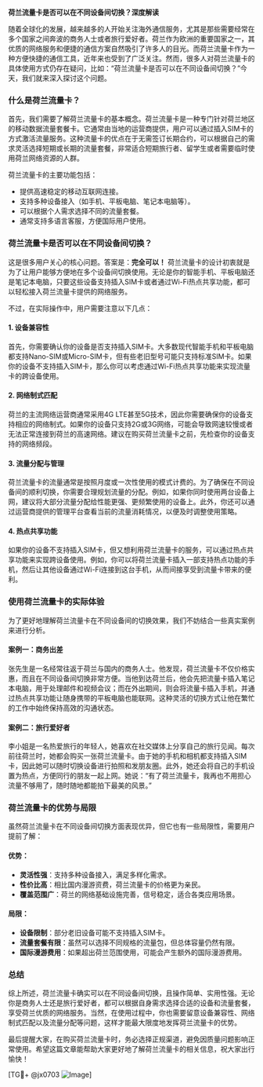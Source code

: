 **荷兰流量卡是否可以在不同设备间切换？深度解读**

随着全球化的发展，越来越多的人开始关注海外通信服务，尤其是那些需要经常在多个国家之间奔波的商务人士或者旅行爱好者。荷兰作为欧洲的重要国家之一，其优质的网络服务和便捷的通信方案自然吸引了许多人的目光。而荷兰流量卡作为一种方便快捷的通信工具，近年来也受到了广泛关注。然而，很多人对荷兰流量卡的具体使用方式仍存在疑问，比如：“荷兰流量卡是否可以在不同设备间切换？”今天，我们就来深入探讨这个问题。

### 什么是荷兰流量卡？

首先，我们需要了解荷兰流量卡的基本概念。荷兰流量卡是一种专门针对荷兰地区的移动数据流量套餐卡。它通常由当地的运营商提供，用户可以通过插入SIM卡的方式激活流量服务。这种流量卡的优点在于无需签订长期合约，可以根据自己的需求灵活选择短期或长期的流量套餐，非常适合短期旅行者、留学生或者需要临时使用荷兰网络资源的人群。

荷兰流量卡的主要功能包括：
- 提供高速稳定的移动互联网连接。
- 支持多种设备接入（如手机、平板电脑、笔记本电脑等）。
- 可以根据个人需求选择不同的流量套餐。
- 通常支持多语言客服，方便国际用户使用。

### 荷兰流量卡是否可以在不同设备间切换？

这是很多用户关心的核心问题。答案是：**完全可以！** 荷兰流量卡的设计初衷就是为了让用户能够方便地在多个设备间切换使用。无论是你的智能手机、平板电脑还是笔记本电脑，只要这些设备支持插入SIM卡或者通过Wi-Fi热点共享功能，都可以轻松接入荷兰流量卡提供的网络服务。

不过，在实际操作中，用户需要注意以下几点：

#### 1. **设备兼容性**
   首先，你需要确认你的设备是否支持插入SIM卡。大多数现代智能手机和平板电脑都支持Nano-SIM或Micro-SIM卡，但有些老旧型号可能只支持标准SIM卡。如果你的设备不支持插入SIM卡，那么你可以考虑通过Wi-Fi热点共享功能来实现流量卡的跨设备使用。

#### 2. **网络制式匹配**
   荷兰的主流网络运营商通常采用4G LTE甚至5G技术，因此你需要确保你的设备支持相应的网络制式。如果你的设备只支持2G或3G网络，可能会导致网速较慢或者无法正常连接到荷兰的高速网络。建议在购买荷兰流量卡之前，先检查你的设备支持的网络频段。

#### 3. **流量分配与管理**
   荷兰流量卡的流量通常是按照月度或一次性使用的模式计费的。为了确保在不同设备间的顺利切换，你需要合理规划流量的分配。例如，如果你同时使用两台设备上网，建议将大部分流量分配给性能更强、更频繁使用的设备上。此外，你还可以通过运营商提供的管理平台查看当前的流量消耗情况，以便及时调整使用策略。

#### 4. **热点共享功能**
   如果你的设备不支持插入SIM卡，但又想利用荷兰流量卡的服务，可以通过热点共享功能来实现跨设备使用。例如，你可以将荷兰流量卡插入一部支持热点功能的手机，然后让其他设备通过Wi-Fi连接到这台手机，从而间接享受到流量卡带来的便利。

### 使用荷兰流量卡的实际体验

为了更好地理解荷兰流量卡在不同设备间的切换效果，我们不妨结合一些真实案例来进行分析。

#### 案例一：商务出差
张先生是一名经常往返于荷兰与国内的商务人士。他发现，荷兰流量卡不仅价格实惠，而且在不同设备间切换非常方便。当他到达荷兰后，他会先把流量卡插入笔记本电脑，用于处理邮件和视频会议；而在外出期间，则会将流量卡插入手机，并通过热点共享功能让随身携带的平板电脑也能联网。这种灵活的切换方式让他在繁忙的工作中始终保持高效的沟通状态。

#### 案例二：旅行爱好者
李小姐是一名热爱旅行的年轻人，她喜欢在社交媒体上分享自己的旅行见闻。每次前往荷兰时，她都会购买一张荷兰流量卡。由于她的手机和相机都支持插入SIM卡，因此她可以随时切换设备进行拍照和发朋友圈。此外，她还会将自己的手机设置为热点，方便同行的朋友一起上网。她说：“有了荷兰流量卡，我再也不用担心流量不够用了，随时随地都能拍下最美的风景。”

### 荷兰流量卡的优势与局限

虽然荷兰流量卡在不同设备间切换方面表现优异，但它也有一些局限性，需要用户提前了解：

#### 优势：
- **灵活性强**：支持多种设备接入，满足多样化需求。
- **性价比高**：相比国内漫游资费，荷兰流量卡的价格更为亲民。
- **覆盖范围广**：荷兰的网络基础设施完善，信号稳定，适合各类应用场景。

#### 局限：
- **设备限制**：部分老旧设备可能不支持插入SIM卡。
- **流量套餐有限**：虽然可以选择不同规格的流量包，但总体容量仍然有限。
- **国际漫游费用**：如果超出荷兰范围使用，可能会产生额外的国际漫游费用。

### 总结

综上所述，荷兰流量卡确实可以在不同设备间切换，且操作简单、实用性强。无论你是商务人士还是旅行爱好者，都可以根据自身需求选择合适的设备和流量套餐，享受荷兰优质的网络服务。当然，在使用过程中，你也需要留意设备兼容性、网络制式匹配以及流量分配等问题，这样才能最大限度地发挥荷兰流量卡的优势。

最后提醒大家，在购买荷兰流量卡时，务必选择正规渠道，避免因质量问题影响正常使用。希望这篇文章能帮助大家更好地了解荷兰流量卡的相关信息，祝大家出行愉快！

[TG💪+ @jx0703 ![Image](https://github.com/user-attachments/assets/dbca1d08-cadb-493c-b0ec-ad6f7a83f270)]